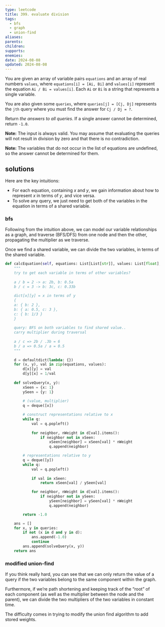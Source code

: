 ```yaml
---
type: leetcode
title: 399. evaluate division
tags:
  - bfs
  - graph
  - union-find
aliases: 
parents: 
children: 
supports: 
enemies: 
date: 2024-08-08
updated: 2024-08-08
---
```


You are given an array of variable pairs `equations` and an array of real numbers `values`, where `equations[i] = [Ai, Bi]` and `values[i]` represent the equation `Ai / Bi = values[i]`. Each `Ai` or `Bi` is a string that represents a single variable.

You are also given some `queries`, where `queries[j] = [Cj, Dj]` represents the `jth` query where you must find the answer for `Cj / Dj = ?`.

Return _the answers to all queries_. If a single answer cannot be determined, return `-1.0`.

**Note:** The input is always valid. You may assume that evaluating the queries will not result in division by zero and that there is no contradiction.

**Note:** The variables that do not occur in the list of equations are undefined, so the answer cannot be determined for them.

## solutions

Here are the key intuitions:

- For each equation, containing $x$ and $y$, we gain information about how to represent $x$ in terms of $y$, and vice versa.
- To solve any query, we just need to get both of the variables in the equation in terms of a shared variable.

### bfs

Following from the intuition above, we can model our variable relationships as a graph, and traverse (BFS/DFS) from one node and then the other, propagating the multiplier as we traverse.

Once we find a shared variable, we can divide the two variables, in terms of the shared variable.

```python
def calcEquation(self, equations: List[List[str]], values: List[float], queries: List[List[str]]) -> List[float]:
	"""
	try to get each variable in terms of other variables?
	  
	a / b = 2 -> a: 2b, b: 0.5a
	b / c = 3 -> b: 3c, c: 0.33b
	  
	dict[x][y] = x in terms of y
	{
	a: { b: 2 },
	b: { a: 0.5, c: 3 },
	c: { b: 1/3 }
	}
	  
	query: BFS on both variables to find shared value..
	carry multiplier during traversal
	  
	a / c => 2b / .3b = 6
	b / a => 0.5a / a = 0.5
	"""
	  
	d = defaultdict(lambda: {})
	for (x, y), val in zip(equations, values):
		d[x][y] = val
		d[y][x] = 1/val
	  
	def solveQuery(x, y):
		xSeen = {x: 1}
		ySeen = {y: 1}
		  
		# (value, multiplier)
		q = deque([x])

		# construct representations relative to x
		while q:
			val = q.popleft()
		  
			for neighbor, nWeight in d[val].items():
				if neighbor not in xSeen:
					xSeen[neighbor] = xSeen[val] * nWeight
					q.append(neighbor)

		# representations relative to y
		q = deque([y])
		while q:
			val = q.popleft()
		  
			if val in xSeen:
				return xSeen[val] / ySeen[val]

			for neighbor, nWeight in d[val].items():
				if neighbor not in ySeen:
					ySeen[neighbor] = ySeen[val] * nWeight
					q.append(neighbor)

		return -1.0

	ans = []
	for x, y in queries:
		if not (x in d and y in d):
			ans.append(-1.0)
			continue
		ans.append(solveQuery(x, y))
	return ans
```

### modified union-find

If you think really hard, you can see that we can only return the value of a query if the two variables belong to the same component within the graph.

Furthermore, if we’re path shortening and keeping track of the “root” of each component (as well as the multiplier between the node and the parent), we can divide the two multipliers of the two variables in constant time.

The difficulty comes in trying to modify the union find algorithm to add stored weights.
